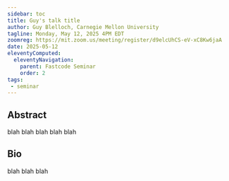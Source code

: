 ```yaml
---
sidebar: toc
title: Guy's talk title
author: Guy Blelloch, Carnegie Mellon University
tagline: Monday, May 12, 2025 4PM EDT
zoomreg: https://mit.zoom.us/meeting/register/d9elcUhCS-eV-xC8Kw6jaA
date: 2025-05-12
eleventyComputed:
  eleventyNavigation:
    parent: Fastcode Seminar
    order: 2
tags:
 - seminar
---
```


## Abstract

blah blah blah blah blah

## Bio

blah blah blah